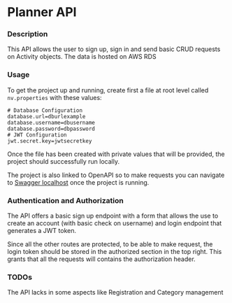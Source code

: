 # Planner API

### Description

This API allows the user to sign up, sign in and send basic CRUD requests on Activity objects. The data is hosted on AWS RDS

### Usage
To get the project up and running, create first a file at root level called ``nv.properties`` with these values:

```properties
# Database Configuration
database.url=dburlexample
database.username=dbusername
database.password=dbpassword
# JWT Configuration
jwt.secret.key=jwtsecretkey
```

Once the file has been created with private values that will be provided, the project should successfully run locally.

The project is also linked to OpenAPI so to make requests you can navigate to [Swagger localhost](http://localhost:8080/swagger-ui/index.html) once the project is running.

### Authentication and Authorization
The API offers a basic sign up endpoint with a form that allows the use to create an account (with basic check on username) and login endpoint that generates a JWT token.

Since all the other routes are protected, to be able to make request, the login token should be stored in the authorized section in the top right. This grants that all the requests will contains the authorization header.

### TODOs
The API lacks in some aspects like Registration and Category management
